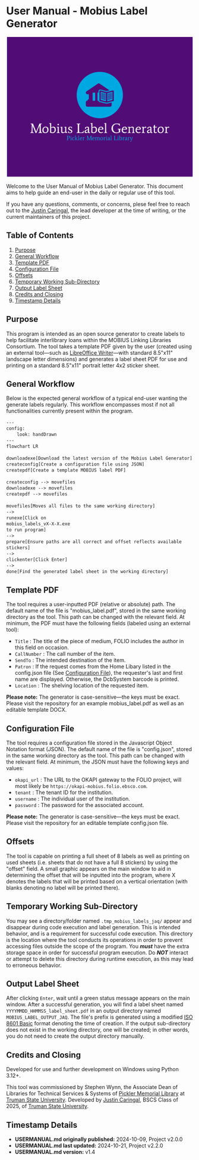 # User Manual - Mobius Label Generator

<div align="center">
    <img src="images_not_bundled/logo-color-background.png" width="500px" alt="MLG Logo">
</div>

Welcome to the User Manual of Mobius Label Generator. This document aims to
help guide an end-user in the daily or regular use of this tool.

If you have any questions, comments, or concerns, plese feel free to reach
out to the [Justin Caringal](https://github.com/jaq-lagnirac), the lead
developer at the time of writing, or the current maintainers of this project.

## Table of Contents

1. [Purpose](#purpose)
1. [General Workflow](#general-workflow)
1. [Template PDF](#template-pdf)
1. [Configuration File](#configuration-file)
1. [Offsets](#offsets)
1. [Temporary Working Sub-Directory](#temporary-working-sub-directory)
1. [Output Label Sheet](#output-label-sheet)
1. [Credits and Closing](#credits-and-closing)
1. [Timestamp Details](#timestamp-details)

## Purpose

This program is intended as an open source generator to create labels to help 
facilitate interlibrary loans within the MOBIUS Linking Libraries Consortium.
The tool takes a template PDF given by the user (created using an external
tool&mdash;such as
[LibreOffice Writer](https://www.libreoffice.org/discover/writer/)&mdash;with
standard 8.5"x11" landscape letter dimensions) and generates a label sheet PDF
for use and printing on a standard 8.5"x11" portrait letter 4x2 sticker sheet.

## General Workflow

Below is the expected general workflow of a typical end-user wanting the
generate labels regularly. This workflow encompasses most if not all
functionalities currently present within the program.

```mermaid
---
config:
    look: handDrawn
---
flowchart LR

downloadexe[Download the latest version of the Mobius Label Generator]
createconfig[Create a configuration file using JSON]
createpdf[Create a template MOBIUS label PDF]

createconfig --> movefiles
downloadexe --> movefiles
createpdf --> movefiles

movefiles[Moves all files to the same working directory]
-->
runexe[Click on
mobius_labels_vX-X-X.exe
to run program]
-->
prepare[Ensure paths are all correct and offset reflects available stickers]
-->
clickenter[Click Enter]
-->
done[Find the generated label sheet in the working directory]
```

## Template PDF

The tool requires a user-inputted PDF (relative or absolute) path. The default
name of the file is "mobius_label.pdf", stored in the same working directory
as the tool. This path can be changed with the relevant field. At minimum,
the PDF must have the following fields (labeled using an external tool):
- `Title` : The title of the piece of medium, FOLIO includes the author
    in this field on occasion.
- `CallNumber` : The call number of the item.
- `SendTo` : The intended destination of the item.
- `Patron` : If the request comes from the Home Libary listed in the
    config.json file (See [Configuration File](#configuration-file)),
    the requester's last and first name are displayed. Otherwise, the DcbSystem
    barcode is printed.
- `Location` : The shelving location of the requested item.

**Please note:** The generator is case-sensitive&mdash;the keys must be exact.
Please visit the repository for an example mobius_label.pdf as well as an
editable template DOCX.

## Configuration File

The tool requires a configuration file stored in the Javascript Object Notation
format (JSON). The default name of the file is "config.json", stored in the
same working directory as the tool. This path can be changed with the relevant
field. At minimum, the JSON must have the following keys and values:
- `okapi_url` : The URL to the OKAPI gateway to the FOLIO project,
    will most likely be `https://okapi-mobius.folio.ebsco.com`.
- `tenant` : The tenant ID for the institution.
- `username` : The individual user of the institution.
- `password` : The password for the associated account.

**Please note:** The generator is case-sensitive&mdash;the keys must be exact.
Please visit the repository for an editable template config.json file.

## Offsets

The tool is capable on printing a full sheet of 8 labels as well as printing on
used sheets (i.e. sheets that do not have a full 8 stickers) by using the
"offset" field. A small graphic appears on the main window to aid in 
determining the offset that will be inputted into the program, where X denotes
the labels that will be printed based on a vertical orientation (with blanks
denoting no label will be printed there).

## Temporary Working Sub-Directory

You may see a directory/folder named `.tmp_mobius_labels_jaq/` appear and
disappear during code execution and label generation. This is intended
behavior, and is a requirement for successful code execution. This directory
is the location where the tool conducts its operations in order to prevent
accessing files outside the scope of the program. You ***must*** have the extra
storage space in order for successful program execution. Do ***NOT*** interact
or attempt to delete this directory during runtime execution, as this may lead
to erroneous behavior.

## Output Label Sheet

After clicking `Enter`, wait until a green status message appears on the main
window. After a successful generation, you will find a label sheet named
`YYYYMMDD_HHMMSS_label_sheet.pdf` in an output directory named
`MOBIUS_LABEL_OUTPUT_JAQ`. The file's prefix is generated using a modified
[ISO 8601 Basic](https://en.wikipedia.org/wiki/ISO_8601) format denoting the 
time of creation. If the output sub-directory does not exist in the working
directory, one will be created; in other words, you do not need to create the
output directory manually.

## Credits and Closing

Developed for use and further development on Windows using Python 3.12+.

This tool was commissioned by Stephen Wynn, the Associate Dean of Libraries for
Technical Services & Systems of
[Pickler Memorial Library](https://library.truman.edu/) at
[Truman State University](https://www.truman.edu/). Developed by
[Justin Caringal](https://jaq-lagnirac.github.io/), BSCS Class of 2025,
of [Truman State University](https://www.truman.edu/).

## Timestamp Details

- **USERMANUAL.md originally published:** 2024-10-09, Project v2.0.0
- **USERMANUAL.md last updated:** 2024-10-21, Project v2.2.0
- **USERMANUAL.md version:** v1.4